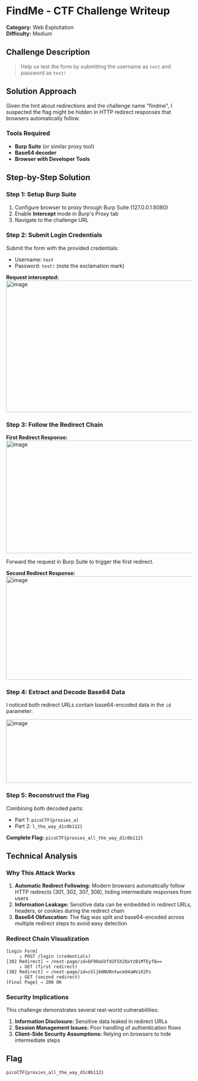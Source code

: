 # FindMe - CTF Challenge Writeup

**Category:** Web Exploitation  
**Difficulty:** Medium  

## Challenge Description

> Help us test the form by submitting the username as `test` and password as `test!`

## Solution Approach

Given the hint about redirections and the challenge name "findme", I suspected the flag might be hidden in HTTP redirect responses that browsers automatically follow.

### Tools Required
- **Burp Suite** (or similar proxy tool)
- **Base64 decoder**
- **Browser with Developer Tools**

## Step-by-Step Solution

### Step 1: Setup Burp Suite
1. Configure browser to proxy through Burp Suite (127.0.0.1:8080)
2. Enable **Intercept** mode in Burp's Proxy tab
3. Navigate to the challenge URL

### Step 2: Submit Login Credentials
Submit the form with the provided credentials:
- Username: `test`
- Password: `test!` (note the exclamation mark)

**Request intercepted:**
<img width="1409" height="357" alt="image" src="https://github.com/user-attachments/assets/8c186dfe-3ded-487e-be49-971284b09435" />

### Step 3: Follow the Redirect Chain

**First Redirect Response:**
<img width="1242" height="305" alt="image" src="https://github.com/user-attachments/assets/1673b4b8-98fa-4161-9bce-9ebc4861c51c" />

Forward the request in Burp Suite to trigger the first redirect.

**Second Redirect Response:**
<img width="1203" height="280" alt="image" src="https://github.com/user-attachments/assets/c5b3962b-705b-4bc5-a668-696f044c099b" />

### Step 4: Extract and Decode Base64 Data

I noticed both redirect URLs contain base64-encoded data in the `id` parameter:

<img width="572" height="172" alt="image" src="https://github.com/user-attachments/assets/9fd63e09-908f-4fb0-912a-8fdff2af8701" />

### Step 5: Reconstruct the Flag

Combining both decoded parts:
- Part 1: `picoCTF{proxies_al`
- Part 2: `l_the_way_d1c0b112}`

**Complete Flag:** `picoCTF{proxies_all_the_way_d1c0b112}`

## Technical Analysis

### Why This Attack Works

1. **Automatic Redirect Following:** Modern browsers automatically follow HTTP redirects (301, 302, 307, 308), hiding intermediate responses from users
2. **Information Leakage:** Sensitive data can be embedded in redirect URLs, headers, or cookies during the redirect chain
3. **Base64 Obfuscation:** The flag was split and base64-encoded across multiple redirect steps to avoid easy detection

### Redirect Chain Visualization

```
[Login Form] 
     ↓ POST /login (credentials)
[302 Redirect] → /next-page/id=bF90aGVfd2F5X2QxYzBiMTEyfQ==
     ↓ GET (first redirect)
[302 Redirect] → /next-page/id=cGljb0NURntwcm94aWVzX2Fs  
     ↓ GET (second redirect)
[Final Page] → 200 OK
```

### Security Implications

This challenge demonstrates several real-world vulnerabilities:

1. **Information Disclosure:** Sensitive data leaked in redirect URLs
2. **Session Management Issues:** Poor handling of authentication flows
3. **Client-Side Security Assumptions:** Relying on browsers to hide intermediate steps

## Flag

`picoCTF{proxies_all_the_way_d1c0b112}`

